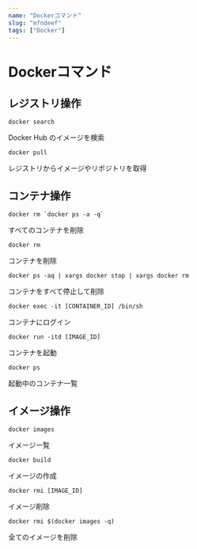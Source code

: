 ```yaml
---
name: "Dockerコマンド"
slug: "mfndeef"
tags: ["Docker"]
---
```


# Dockerコマンド

## レジストリ操作

```
docker search
```

Docker Hub のイメージを検索

```
docker pull
```

レジストリからイメージやリポジトリを取得


## コンテナ操作

```
docker rm `docker ps -a -q`
```

すべてのコンテナを削除

```
docker rm
```

コンテナを削除

```
docker ps -aq | xargs docker stop | xargs docker rm
```

コンテナをすべて停止して削除

```
docker exec -it [CONTAINER_ID] /bin/sh
```

コンテナにログイン

```
docker run -itd [IMAGE_ID]
```

コンテナを起動

```
docker ps
```

起動中のコンテナ一覧


## イメージ操作

```
docker images
```

イメージ一覧

```
docker build
```

イメージの作成

```
docker rmi [IMAGE_ID]
```

イメージ削除

```
docker rmi $(docker images -q)
```

全てのイメージを削除

